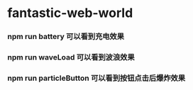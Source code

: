 # fantastic-web-world

### npm run battery 可以看到充电效果

### npm run waveLoad 可以看到波浪效果

### npm run particleButton 可以看到按钮点击后爆炸效果
